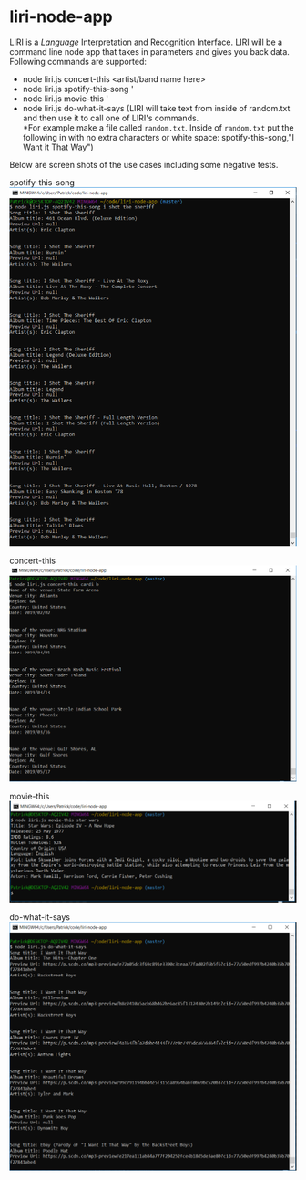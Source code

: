 # liri-node-app
LIRI is a _Language_ Interpretation and Recognition Interface. LIRI will be a command line node app that takes in parameters and gives you back data. Following commands are supported:
* node liri.js concert-this <artist/band name here>
* node liri.js spotify-this-song '<song name here>
* node liri.js movie-this '<movie name here>
* node liri.js do-what-it-says (LIRI will take text from inside of random.txt and then use it to call one of LIRI's commands.  
    *For example make a file called `random.txt`. Inside of `random.txt` put the following in with no extra characters or white space: spotify-this-song,"I Want it That Way")

Below are screen shots of the use cases including some negative tests.

spotify-this-song
![node liri.js spotify-this-song i shot the sheriff](https://github.com/pm38702003/liri-node-app/blob/master/proofOfLifeImages/spotifyThisSong.PNG)

concert-this
![node liri.js concert-this cardi b](https://github.com/pm38702003/liri-node-app/blob/master/proofOfLifeImages/concertThis.PNG)

movie-this
![node liri.js movie-this star wars](https://github.com/pm38702003/liri-node-app/blob/master/proofOfLifeImages/movieThis.PNG)

do-what-it-says
![node liri.js do-what-it-says](https://github.com/pm38702003/liri-node-app/blob/master/proofOfLifeImages/doWhatItSays.PNG)
